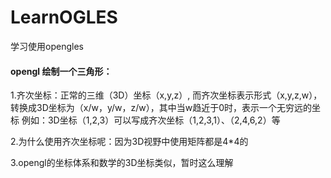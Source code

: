 # LearnOGLES
学习使用opengles

#### opengl 绘制一个三角形：
1.齐次坐标：正常的三维（3D）坐标（x,y,z）,  而齐次坐标表示形式（x,y,z,w），转换成3D坐标为（x/w，y/w，z/w），其中当w趋近于0时，表示一个无穷远的坐标
例如：3D坐标（1,2,3）可以写成齐次坐标（1,2,3,1）、（2,4,6,2）等 

2.为什么使用齐次坐标呢：因为3D视野中使用矩阵都是4*4的

3.opengl的坐标体系和数学的3D坐标类似，暂时这么理解

